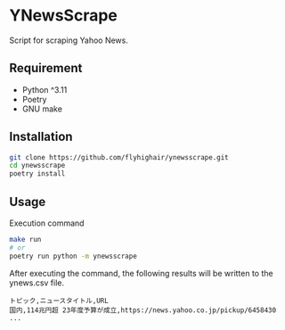 # YNewsScrape

Script for scraping Yahoo News.

## Requirement

- Python ^3.11
- Poetry
- GNU make

## Installation

```sh
git clone https://github.com/flyhighair/ynewsscrape.git
cd ynewsscrape
poetry install
```

## Usage

Execution command

```sh
make run
# or
poetry run python -m ynewsscrape
```

After executing the command, the following results will be written to the ynews.csv file.

```csv
トピック,ニュースタイトル,URL
国内,114兆円超 23年度予算が成立,https://news.yahoo.co.jp/pickup/6458430
...
```
